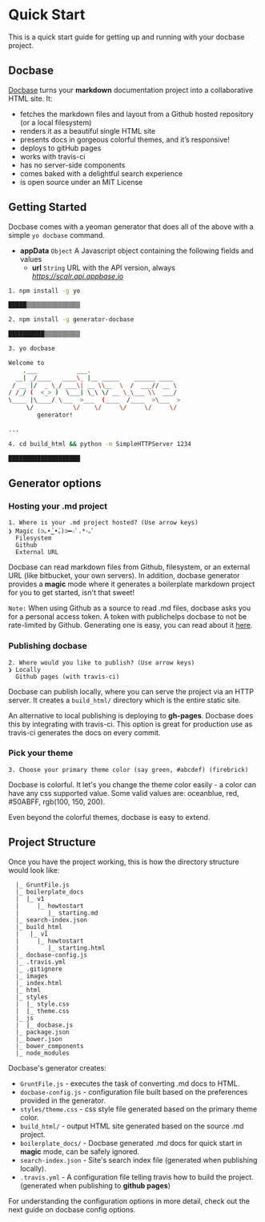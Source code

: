 # Quick Start

This is a quick start guide for getting up and running with your docbase project.

## Docbase

[Docbase](https://github.com/appbaseio/Docbase) turns your **markdown** documentation project into a collaborative HTML site. It:

* fetches the markdown files and layout from a Github hosted repository (or a local filesystem)
* renders it as a beautiful single HTML site
* presents docs in gorgeous colorful themes, and it’s responsive!
* deploys to gitHub pages
* works with travis-ci
* has no server-side components
* comes baked with a delightful search experience
* is open source under an MIT License

## Getting Started

Docbase comes with a yeoman generator that does all of the above with a simple ``yo docbase`` command.


- **appData** `Object` A Javascript object containing the following fields and values  
  - **url** `String` URL with the API version, always *https://scalr.api.appbase.io*


```bash
1. npm install -g yo

█████▒▒▒▒▒▒▒▒▒▒▒▒▒▒▒

2. npm install -g generator-docbase

██████████▒▒▒▒▒▒▒▒▒▒

3. yo docbase

Welcome to
    .___           ___.
  __| _/____   ____\_ |__ _____    ______ ____
 / __ |/  _ \_/ ___\| __ \\__  \  /  ___// __ \
/ /_/ (  <_> )  \___| \_\ \/ __ \_\___ \\  ___/
\____ |\____/ \___  >___  (____  /____  >\___  >
     \/           \/    \/     \/     \/     \/
        generator!

...

4. cd build_html && python -m SimpleHTTPServer 1234

████████████████████
```

## Generator options

### Hosting your .md project

```
1. Where is your .md project hosted? (Use arrow keys)
❯ Magic (⊃｡•́‿•̀｡)⊃━☆ﾟ.*･｡ﾟ
  Filesystem
  Github
  External URL
```

Docbase can read markdown files from Github, filesystem, or an external URL (like bitbucket, your own servers). In addition, docbase generator provides a **magic** mode where it generates a boilerplate markdown project for you to get started, isn't that sweet!

``Note:`` When using Github as a source to read .md files, docbase asks you for a personal access token. A token with publichelps docbase to not be rate-limited by Github. Generating one is easy, you can read about it [here](https://github.com/blog/1509-personal-api-tokens).

### Publishing docbase

```
2. Where would you like to publish? (Use arrow keys)
❯ Locally
  Github pages (with travis-ci)
```

Docbase can publish locally, where you can serve the project via an HTTP server. It creates a ``build_html/`` directory which is the entire static site.

An alternative to local publishing is deploying to **gh-pages**. Docbase does this by integrating with travis-ci. This option is great for production use as travis-ci generates the docs on every commit.

### Pick your theme

```
3. Choose your primary theme color (say green, #abcdef) (firebrick)

```

Docbase is colorful. It let's you change the theme color easily - a color can have any css supported value. Some valid values are: oceanblue, red, #50ABFF, rgb(100, 150, 200).

Even beyond the colorful themes, docbase is easy to extend.


## Project Structure

Once you have the project working, this is how the directory structure would look like:

```
  |_ GruntFile.js
  |_ boilerplate_docs
  |  |_ v1
  |     |_ howtostart
  |        |_ starting.md
  |_ search-index.json
  |_ build_html
  |	  |_ v1
  |     |_ howtostart
  |        |_ starting.html
  |_ docbase-config.js
  |_ .travis.yml
  |_ .gitignore
  |_ images
  |_ index.html
  |_ html
  |_ styles
  |  |_ style.css
  |  |_ theme.css
  |_ js
  |  |_ docbase.js
  |_ package.json
  |_ bower.json
  |_ bower_components
  |_ node_modules
```

Docbase's generator creates:

* ``GruntFile.js`` - executes the task of converting .md docs to HTML.
* ``docbase-config.js`` - configuration file built based on the preferences provided in the generator.
* ``styles/theme.css`` - css style file generated based on the primary theme color.
* ``build_html/`` - output HTML site generated based on the source .md project.
* ``boilerplate_docs/`` - Docbase generated .md docs for quick start in **magic** mode, can be safely ignored.
* ``search-index.json`` - Site's search index file (generated when publishing locally).
* ``.travis.yml`` - A configuration file telling travis how to build the project. (generated when publishing to **github pages**)

For understanding the configuration options in more detail, check out the next guide on docbase config options.
